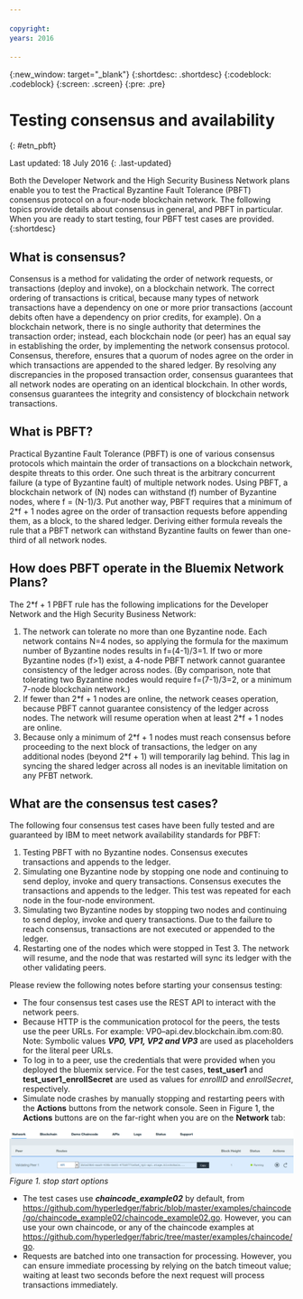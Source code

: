 ```yaml
---

copyright:
years: 2016

---
```


{:new_window: target="_blank"}
{:shortdesc: .shortdesc}
{:codeblock: .codeblock}
{:screen: .screen}
{:pre: .pre}


# Testing consensus and availability
{: #etn_pbft}

Last updated: 18 July 2016
{: .last-updated}

Both the Developer Network and the High Security Business Network plans enable you to test the Practical Byzantine Fault Tolerance (PBFT) consensus protocol on a four-node blockchain network. The following topics provide details about consensus in general, and PBFT in particular. When you are ready to start testing, four PBFT test cases are provided.
{:shortdesc}

## What is consensus?

Consensus is a method for validating the order of network requests, or transactions (deploy and invoke), on a blockchain network. The correct ordering of transactions is critical, because many types of network transactions have a dependency on one or more prior transactions (account debits often have a dependency on prior credits, for example). On a blockchain network, there is no single authority that determines the transaction order; instead, each blockchain node (or peer) has an equal say in establishing the order, by implementing the network consensus protocol. Consensus, therefore, ensures that a quorum of nodes agree on the order in which transactions are appended to the shared ledger. By resolving any discrepancies in the proposed transaction order, consensus guarantees that all network nodes are operating on an identical blockchain. In other words, consensus guarantees the integrity and consistency of blockchain network transactions.

## What is PBFT?

Practical Byzantine Fault Tolerance (PBFT) is one of various consensus protocols which maintain the order of transactions on a blockchain network, despite threats to this order. One such threat is the arbitrary concurrent failure (a type of Byzantine fault) of multiple network nodes. Using PBFT, a blockchain network of (N) nodes can withstand (f) number of Byzantine nodes, where f = (N-1)/3. Put another way, PBFT requires that a minimum of 2\*f + 1 nodes agree on the order of transaction requests before appending them, as a block, to the shared ledger. Deriving either formula reveals the rule that a PBFT network can withstand Byzantine faults on fewer than one-third of all network nodes.

## How does PBFT operate in the Bluemix Network Plans?

The 2\*f + 1 PBFT rule has the following implications for the Developer Network and the High Security Business Network:

1. The network can tolerate no more than one Byzantine node. Each network contains N=4 nodes, so applying the formula for the maximum number of Byzantine nodes results in f=(4-1)/3=1. If two or more Byzantine nodes (f>1) exist, a 4-node PBFT network cannot guarantee consistency of the ledger across nodes. (By comparison, note that tolerating two Byzantine nodes would require f=(7-1)/3=2, or a minimum 7-node blockchain network.)
2. If fewer than 2\*f + 1 nodes are online, the network ceases operation, because PBFT cannot guarantee consistency of the ledger across nodes. The network will resume operation when at least 2\*f + 1 nodes are online.
3. Because only a minimum of 2\*f + 1 nodes must reach consensus before proceeding to the next block of transactions, the ledger on any additional nodes (beyond 2\*f + 1) will temporarily lag behind. This lag in syncing the shared ledger across all nodes is an inevitable limitation on any PFBT network.

## What are the consensus test cases?
The following four consensus test cases have been fully tested and are guaranteed by IBM to meet network availability standards for PBFT:

1. Testing PBFT with no Byzantine nodes. Consensus executes transactions and appends to the ledger.
2. Simulating one Byzantine node by stopping one node and continuing to send deploy, invoke and query transactions. Consensus executes the transactions and appends to the ledger. This test was repeated for each node in the four-node environment.
3. Simulating two Byzantine nodes by stopping two nodes and continuing to send deploy, invoke and query transactions. Due to the failure to reach consensus, transactions are not executed or appended to the ledger.
4. Restarting one of the nodes which were stopped in Test 3. The network will resume, and the node that was restarted will sync its ledger with the other validating peers.  

Please review the following notes before starting your consensus testing:

- The four consensus test cases use the REST API to interact with the network peers.
- Because HTTP is the communication protocol for the peers, the tests use the peer URLs. For example: VP0–api.dev.blockchain.ibm.com:80.
Note: Symbolic values ***VP0, VP1, VP2 and VP3*** are used as placeholders for the literal peer URLs.
-  To log in to a peer, use the credentials that were provided when you deployed the bluemix service. For the test cases, **test\_user1** and **test\_user1\_enrollSecret** are used as values for *enrollID* and *enrollSecret*, respectively.
-  Simulate node crashes by manually stopping and restarting peers with the **Actions** buttons from the network console.  Seen in Figure 1, the **Actions** buttons are on the far-right when you are on the **Network** tab: 

![](images/stopstartpeer.png)
*Figure 1. stop start options*

- The test cases use ***chaincode_example02*** by default, from  https://github.com/hyperledger/fabric/blob/master/examples/chaincode/go/chaincode_example02/chaincode_example02.go. However, you can use your own chaincode, or any of the chaincode examples at https://github.com/hyperledger/fabric/tree/master/examples/chaincode/go.
- Requests are batched into one transaction for processing. However, you can ensure immediate processing by relying on the batch timeout value; waiting at least two seconds before the next request will process transactions immediately.
